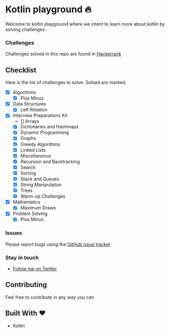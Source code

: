 Kotlin playground :fire:
============
Welcome to koltin playground where we intent to learn more about kotlin by solving challenges.

### Challenges
Challenges solved in this repo are found in [Hackerrank](https://www.hackerrank.com)

## Checklist
Here is the list of challenges to solve. Solved are marked.

- [x] Algorithms
  - [x] Plus Minus
- [x] Data Structures
  - [x] Left Rotation
- [x] Interview Preparations Kit
  - [] Arrays
  - [x] Dictionaries and Hashmaps
  - [x] Dynamic Programming
  - [x] Graphs
  - [x] Greedy Algorithms
  - [x] Linked Lists
  - [x] Miscellaneous
  - [x] Recursion and Backtracking
  - [x] Search
  - [x] Sorting
  - [x] Stack and Queues
  - [x] String Manipulation
  - [x] Trees
  - [x] Warm-up Challenges
- [x] Mathematics
  - [x] Maximum Draws
- [x] Problem Solving
  - [x] Plus Minus

### Issues
Please report bugs using the [GitHub issue tracker](https://github.com/Aroniez/hackerrank-kotlin-solutions/issues)

### Stay in touch
- [Follow me on Twitter](https://twitter.com/Aroniez/)

## Contributing
Feel free to contribute in any way you can

## Built With :heart:
- Kotlin

